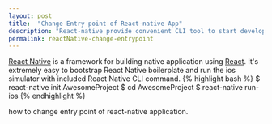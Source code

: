 ```yaml
---
layout: post
title:  "Change Entry point of React-native App"
description: "React-native provide convenient CLI tool to start developement. But how to change entry point of react-native?"
permalink: reactNative-change-entrypoint
---
```


<a href="https://facebook.github.io/react-native/" target="_blank">React Native</a> is a framework for building native application using <a href="https://facebook.github.io/react/" target="_blank">React</a>. It's extremely easy to bootstrap React Native boilerplate and run the ios simulator with included React Native CLI command.
{% highlight bash %}
$ react-native init AwesomeProject
$ cd AwesomeProject
$ react-native run-ios
{% endhighlight %}

how to change entry point of react-native application.

<!--excerpt_separator-->
